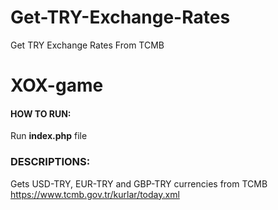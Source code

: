 # Get-TRY-Exchange-Rates
Get TRY Exchange Rates From TCMB

# XOX-game

#### HOW TO RUN:
Run **index.php** file

### DESCRIPTIONS:
Gets USD-TRY, EUR-TRY and GBP-TRY currencies from TCMB https://www.tcmb.gov.tr/kurlar/today.xml
